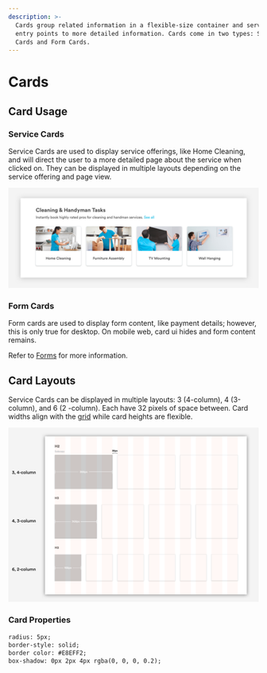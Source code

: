 ```yaml
---
description: >-
  Cards group related information in a flexible-size container and serve as
  entry points to more detailed information. Cards come in two types: Service
  Cards and Form Cards.
---
```


# Cards

## **Card Usage**

### Service Cards

Service Cards are used to display service offerings, like Home Cleaning, and will direct the user to a more detailed page about the service when clicked on. They can be displayed in multiple layouts depending on the service offering and page view.

![Service Cards \(4, 3-column display\)](../.gitbook/assets/card-preview.png)

### Form Cards

Form cards are used to display form content, like payment details; however, this is only true for desktop. On mobile web, card ui hides and form content remains.

Refer to [Forms](https://app.gitbook.com/@handyguide/s/docs/web/forms) for more information. 

## Card Layouts

Service Cards can be displayed in multiple layouts: 3 \(4-column\), 4 \(3-column\), and 6 \(2 -column\). Each have 32 pixels of space between. Card widths align with the [grid](https://app.gitbook.com/@handyguide/s/docs/web/grid-and-layout) while card heights are flexible.

![](../.gitbook/assets/card-layouts-3-4-6%20%285%29.png)

### Card Properties 

```text
radius: 5px;
border-style: solid;
border color: #E8EFF2;
box-shadow: 0px 2px 4px rgba(0, 0, 0, 0.2);
```



